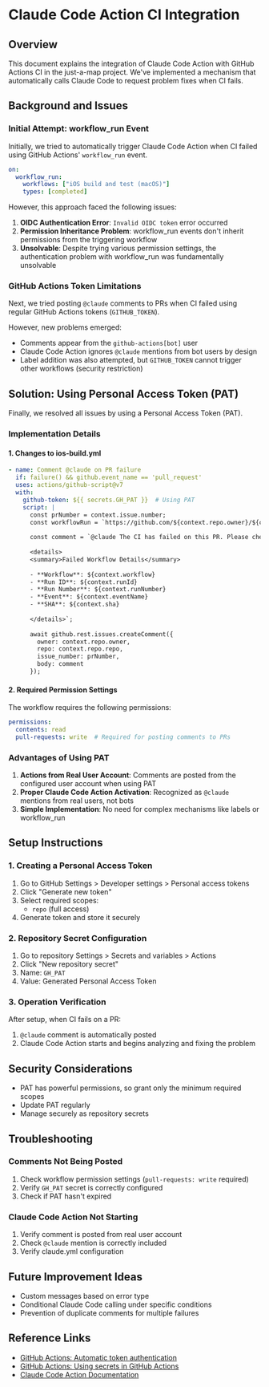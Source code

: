 # Claude Code Action CI Integration

## Overview

This document explains the integration of Claude Code Action with GitHub Actions CI in the just-a-map project. We've implemented a mechanism that automatically calls Claude Code to request problem fixes when CI fails.

## Background and Issues

### Initial Attempt: workflow_run Event

Initially, we tried to automatically trigger Claude Code Action when CI failed using GitHub Actions' `workflow_run` event.

```yaml
on:
  workflow_run:
    workflows: ["iOS build and test (macOS)"]
    types: [completed]
```

However, this approach faced the following issues:

1. **OIDC Authentication Error**: `Invalid OIDC token` error occurred
2. **Permission Inheritance Problem**: workflow_run events don't inherit permissions from the triggering workflow
3. **Unsolvable**: Despite trying various permission settings, the authentication problem with workflow_run was fundamentally unsolvable

### GitHub Actions Token Limitations

Next, we tried posting `@claude` comments to PRs when CI failed using regular GitHub Actions tokens (`GITHUB_TOKEN`).

However, new problems emerged:
- Comments appear from the `github-actions[bot]` user
- Claude Code Action ignores `@claude` mentions from bot users by design
- Label addition was also attempted, but `GITHUB_TOKEN` cannot trigger other workflows (security restriction)

## Solution: Using Personal Access Token (PAT)

Finally, we resolved all issues by using a Personal Access Token (PAT).

### Implementation Details

#### 1. Changes to ios-build.yml

```yaml
- name: Comment @claude on PR failure
  if: failure() && github.event_name == 'pull_request'
  uses: actions/github-script@v7
  with:
    github-token: ${{ secrets.GH_PAT }}  # Using PAT
    script: |
      const prNumber = context.issue.number;
      const workflowRun = `https://github.com/${context.repo.owner}/${context.repo.repo}/actions/runs/${context.runId}`;
      
      const comment = `@claude The CI has failed on this PR. Please check the [workflow run](${workflowRun}) and help fix the issues.
      
      <details>
      <summary>Failed Workflow Details</summary>
      
      - **Workflow**: ${context.workflow}
      - **Run ID**: ${context.runId}
      - **Run Number**: ${context.runNumber}
      - **Event**: ${context.eventName}
      - **SHA**: ${context.sha}
      
      </details>`;
      
      await github.rest.issues.createComment({
        owner: context.repo.owner,
        repo: context.repo.repo,
        issue_number: prNumber,
        body: comment
      });
```

#### 2. Required Permission Settings

The workflow requires the following permissions:

```yaml
permissions:
  contents: read
  pull-requests: write  # Required for posting comments to PRs
```

### Advantages of Using PAT

1. **Actions from Real User Account**: Comments are posted from the configured user account when using PAT
2. **Proper Claude Code Action Activation**: Recognized as `@claude` mentions from real users, not bots
3. **Simple Implementation**: No need for complex mechanisms like labels or workflow_run

## Setup Instructions

### 1. Creating a Personal Access Token

1. Go to GitHub Settings > Developer settings > Personal access tokens
2. Click "Generate new token"
3. Select required scopes:
   - `repo` (full access)
4. Generate token and store it securely

### 2. Repository Secret Configuration

1. Go to repository Settings > Secrets and variables > Actions
2. Click "New repository secret"
3. Name: `GH_PAT`
4. Value: Generated Personal Access Token

### 3. Operation Verification

After setup, when CI fails on a PR:
1. `@claude` comment is automatically posted
2. Claude Code Action starts and begins analyzing and fixing the problem

## Security Considerations

- PAT has powerful permissions, so grant only the minimum required scopes
- Update PAT regularly
- Manage securely as repository secrets

## Troubleshooting

### Comments Not Being Posted

1. Check workflow permission settings (`pull-requests: write` required)
2. Verify `GH_PAT` secret is correctly configured
3. Check if PAT hasn't expired

### Claude Code Action Not Starting

1. Verify comment is posted from real user account
2. Check `@claude` mention is correctly included
3. Verify claude.yml configuration

## Future Improvement Ideas

- Custom messages based on error type
- Conditional Claude Code calling under specific conditions
- Prevention of duplicate comments for multiple failures

## Reference Links

- [GitHub Actions: Automatic token authentication](https://docs.github.com/en/actions/security-guides/automatic-token-authentication)
- [GitHub Actions: Using secrets in GitHub Actions](https://docs.github.com/en/actions/security-guides/using-secrets-in-github-actions)
- [Claude Code Action Documentation](https://github.com/anthropics/claude-code-action)